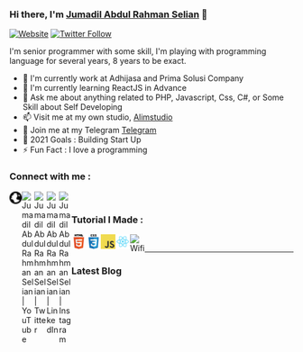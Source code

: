 ### Hi there, I'm <a href="https://jumadilabdulrahmanselian.com" target="_blank">Jumadil Abdul Rahman Selian</a> 👋

[![Website](https://img.shields.io/website?label=jumadilabdulrahmanselian.com&style=for-the-badge&url=https%3A%2F%2Fjumadilabdulrahmanselian.com)](https://jumadilabdulrahmanselian.com)
[![Twitter Follow](https://img.shields.io/twitter/follow/jum_a_dil?color=1DA1F2&logo=twitter&style=for-the-badge)](https://twitter.com/intent/follow?original_referer=https%3A%2F%2Fgithub.com%2Fjumadilabdulrahmanselian&screen_name=jum_a_dil)

I'm senior programmer with some skill, I'm playing with programming language for several years, 8 years to be exact.

- 🔭 I'm currently work at Adhijasa and Prima Solusi Company
- 🌱 I'm currently learning ReactJS in Advance
- 💬 Ask me about anything related to PHP, Javascript, Css, C#, or Some Skill about Self Developing
- 📫 Visit me at my own studio, [Alimstudio][alimstudio]
- 👯 Join me at my Telegram [Telegram][telegram]
- 🥅 2021 Goals : Building Start Up
- ⚡ Fun Fact : I love a programming


### Connect with me :
[<img align="left" alt="jumadilabdulrahmanselian.com" width="22px" src="https://raw.githubusercontent.com/iconic/open-iconic/master/svg/globe.svg" />][website]
[<img align="left" alt="Jumadil Abdul Rahman Selian | YouTube" width="22px" src="https://cdn.jsdelivr.net/npm/simple-icons@v3/icons/youtube.svg" />][youtube]
[<img align="left" alt="Jumadil Abdul Rahman Selian | Twitter" width="22px" src="https://cdn.jsdelivr.net/npm/simple-icons@v3/icons/twitter.svg" />][twitter]
[<img align="left" alt="Jumadil Abdul Rahman Selian | LinkedIn" width="22px" src="https://cdn.jsdelivr.net/npm/simple-icons@v3/icons/linkedin.svg" />][linkedin]
[<img align="left" alt="Jumadil Abdul Rahman Selian | Instagram" width="22px" src="https://cdn.jsdelivr.net/npm/simple-icons@v3/icons/instagram.svg" />][instagram]


<br />


### Tutorial I Made :
[<img align="left" alt="HTML5" width="26px" src="https://raw.githubusercontent.com/github/explore/80688e429a7d4ef2fca1e82350fe8e3517d3494d/topics/html/html.png" />][webdevplaylist]
[<img align="left" alt="CSS3" width="26px" src="https://raw.githubusercontent.com/github/explore/80688e429a7d4ef2fca1e82350fe8e3517d3494d/topics/css/css.png" />][cssplaylist]
[<img align="left" alt="JavaScript" width="26px" src="https://raw.githubusercontent.com/github/explore/80688e429a7d4ef2fca1e82350fe8e3517d3494d/topics/javascript/javascript.png" />][jsplaylist]
[<img align="left" alt="React" width="26px" src="https://raw.githubusercontent.com/github/explore/80688e429a7d4ef2fca1e82350fe8e3517d3494d/topics/react/react.png" />][reactplaylist]
[<img align="left" alt="Wifi" width="26px" src="https://upload.wikimedia.org/wikipedia/commons/thumb/a/ae/WiFi_Logo.svg/1200px-WiFi_Logo.svg.png" />][wifiplaylist]


<br />

---
### Latest Blog

[website]: https://jumadilabdulrahmanselian.com
[twitter]: https://twitter.com/jum_a_dil
[youtube]: https://www.youtube.com/channel/UC0OmjKjq8OTk7QLOI1Ri3iw
[instagram]: https://instagram.com/jumadil_selian
[linkedin]: https://linkedin.com/in/jumadil-abdul-rahman-selian
[alimstudio]: https://alimstudio.com
[telegram]: https://telegram.com

[webdevplaylist]: https://youtube.com
[cssplaylist]: https://youtube.com
[jsplaylist]: https://youtube.com
[reactplaylist]: https://youtube.com
[wifiplaylist]: https://youtube.com
